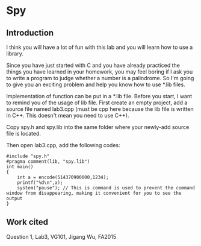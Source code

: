 # Spy

## Introduction

I think you will have a lot of fun with this lab and you will learn how to use a library.

Since you have just started with C and you have already practiced the things you have learned in your homework, you may feel boring if I ask you to write a program to judge whether a number is a palindrome. So I'm going to give you an exciting problem and help you know how to use *.lib files.

Implementation of function can be put in a *.lib file. Before you start, I want to remind you of the usage of lib file. First create an empty project, add a source file named lab3.cpp (must be cpp here because the lib file is written in C++. This doesn't mean you need to use C++).

Copy spy.h and spy.lib into the same folder where your newly-add source file is located.

Then open lab3.cpp, add the following codes:

```
#include "spy.h"
#pragma comment(lib, "spy.lib")
int main()
{
    int a = encode(514370900000,1234);
    printf("%d\n",a);
    system("pause"); // This is command is used to prevent the command window from disappearing, making it convenient for you to see the output
}
```
## Work cited
Question 1, Lab3, VG101, Jigang Wu, FA2015